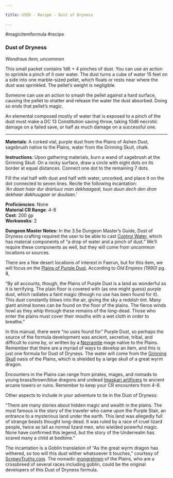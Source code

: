 --- 
title: USED - Recipe - Dust of Dryness 
---
#magicitemformula #recipe 
### Dust of Dryness

_Wondrous Item, uncommon_  

This small packet contains 1d6 + 4 pinches of dust. You can use an action to sprinkle a pinch of it over water. The dust turns a cube of water 15 feet on a side into one marble-sized pellet, which floats or rests near where the dust was sprinkled. The pellet’s weight is negligible.

Someone can use an action to smash the pellet against a hard surface, causing the pellet to shatter and release the water the dust absorbed. Doing so ends that pellet’s magic.

An elemental composed mostly of water that is exposed to a pinch of the dust must make a DC 13 Constitution saving throw, taking 10d6 necrotic damage on a failed save, or half as much damage on a successful one.

---

**Materials**: A corked vial, purple dust from the Plains of Ashen Dust, sagebrush native to the Plains, water from the Grinning Skull, chalk.

**Instructions**: Upon gathering materials, burn a wand of sagebrush at the Grinning Skull. On a rocky surface, draw a circle with eight dots on its border at equal distances. Connect one dot to the remaining 7 dots.  
  
Fill the vial half with dust and half with water, uncorked, and place it on the dot connected to seven lines. Recite the following incantation:  
_‘An daan haar dur drarluuc man dekhaagaal, tuun duun dech den dron dekhaar dakhuugaar ar duulaan.’_

**Proficiencies**: None  
**Material CR Range**: 4-8  
**Cost**: 200 gp  
**Workweeks**: 2

**Dungeon Master Notes:** In the 3.5e Dungeon Master’s Guide, Dust of Dryness crafting required the user to be able to cast [Control Water](https://www.dndbeyond.com/spells/control-water), which has material components of “a drop of water and a pinch of dust.” We’ll require these components as well, but they will come from uncommon locations or sources.

There are a few desert locations of interest in Faerun, but for this item, we will focus on the [Plains of Purple Dust](https://forgottenrealms.fandom.com/wiki/Plains_of_Purple_Dust). According to _Old Empires (1990)_ pg. 8, 

“By all accounts, though, the Plains of Purple Dust is a land as wonderful as it is terrifying. The plain floor is covered with (as one might guess) purple dust, which radiates a faint magic (though no use has been found for it). This dust constantly blows into the air, giving the sky a reddish tint. Many giant animal bones can be found on the floor of the plains. The fierce winds howl as they whip through these remains of the long-dead. Those who enter the plains must cover their mouths with a wet cloth in order to breathe.”

In this manual, there were “no uses found for” Purple Dust, so perhaps the source of the formula development was ancient, secretive, tribal, and difficult to come by, or written by a [Nezramite](https://forgottenrealms.fandom.com/wiki/Nezram) mage native to the Plains. Remember that there are a myriad of ways to develop an item, and this is just one formula for Dust of Dryness. The water will come from the [Grinning Skull](https://forgottenrealms.fandom.com/wiki/Grinning_Skull) oasis of the Plains, which is shielded by a large skull of a great wyrm dragon. 

Encounters in the Plains can range from pirates, mages, and nomads to young brass/brown/blue dragons and undead [Imaskari artificers](https://forgottenrealms.fandom.com/wiki/Imaskari) to ancient arcane towers or ruins. Remember to keep your CR encounters from 4-8.

Other aspects to include in your adventure to tie in the Dust of Dryness:

“There are many stories about hidden magic and wealth in the plains. The most famous is the story of the traveler who came upon the Purple Stair, an entrance to a mysterious land under the earth. This land was allegedly full of strange beasts thought long-dead. It was ruled by a race of cruel lizard people, twice as tall as normal lizard men, who wielded powerful magic. None have confirmed this legend, but the story of the Underrealm has scared many a child at bedtime.”

The incantation is a Goblin translation of “As the great wyrm dragon has withered, so too will this dust wither whatsoever it touches,” courtesy of [ScrewyTruths.com](http://www.screwytruths.com/Goblin.html). The nomadic [mongrelmen](https://forgottenrealms.fandom.com/wiki/Mongrelfolk) of the Plains, who are a crossbreed of several races including goblin, could be the original developers of this Dust of Dryness formula.
